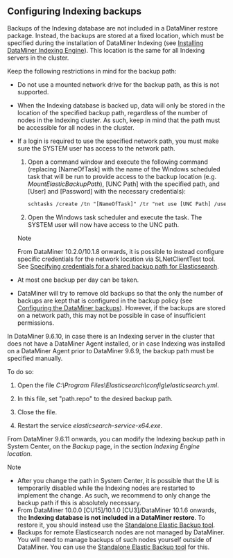 ## Configuring Indexing backups

Backups of the Indexing database are not included in a DataMiner restore package. Instead, the backups are stored at a fixed location, which must be specified during the installation of DataMiner Indexing (see [Installing DataMiner Indexing Engine](Installing_DataMiner_Indexing_Engine.md)). This location is the same for all Indexing servers in the cluster.

Keep the following restrictions in mind for the backup path:

- Do not use a mounted network drive for the backup path, as this is not supported.

- When the Indexing database is backed up, data will only be stored in the location of the specified backup path, regardless of the number of nodes in the Indexing cluster. As such, keep in mind that the path must be accessible for all nodes in the cluster.

- If a login is required to use the specified network path, you must make sure the SYSTEM user has access to the network path.

    1. Open a command window and execute the following command (replacing \[NameOfTask\] with the name of the Windows scheduled task that will be run to provide access to the backup location (e.g. *MountElasticBackupPath*), \[UNC Path\] with the specified path, and \[User\] and \[Password\] with the necessary credentials):

        ```txt
        schtasks /create /tn "[NameOfTask]" /tr "net use [UNC Path] /user:[User] [Password] /persistent:yes" /sc onstart /RU SYSTEM
        ```

    2. Open the Windows task scheduler and execute the task. The SYSTEM user will now have access to the UNC path.

    > [!NOTE]
    > From DataMiner 10.2.0/10.1.8 onwards, it is possible to instead configure specific credentials for the network location via SLNetClientTest tool. See [Specifying credentials for a shared backup path for Elasticsearch](../../part_7/DataminerTools/SLNetClientTest_tool_advanced_procedures.md#specifying-credentials-for-a-shared-backup-path-for-elasticsearch).

- At most one backup per day can be taken.

- DataMiner will try to remove old backups so that the only the number of backups are kept that is configured in the backup policy (see [Configuring the DataMiner backups](../DataminerAgents/Backing_up_a_DataMiner_Agent_in_DataMiner_Cube.md#configuring-the-dataminer-backups)). However, if the backups are stored on a network path, this may not be possible in case of insufficient permissions.

In DataMiner 9.6.10, in case there is an Indexing server in the cluster that does not have a DataMiner Agent installed, or in case Indexing was installed on a DataMiner Agent prior to DataMiner 9.6.9, the backup path must be specified manually.

To do so:

1. Open the file *C:\\Program Files\\Elasticsearch\\config\\elasticsearch.yml*.

2. In this file, set "path.repo" to the desired backup path.

3. Close the file.

4. Restart the service *elasticsearch-service-x64.exe*.

From DataMiner 9.6.11 onwards, you can modify the Indexing backup path in System Center, on the *Backup* page, in the section *Indexing Engine location*.

> [!NOTE]
> - After you change the path in System Center, it is possible that the UI is temporarily disabled while the Indexing nodes are restarted to implement the change. As such, we recommend to only change the backup path if this is absolutely necessary.
> - From DataMiner 10.0.0 \[CU15\]/10.1.0 \[CU3\]/DataMiner 10.1.6 onwards, the **Indexing database is not included in a DataMiner restore**. To restore it, you should instead use the [Standalone Elastic Backup tool](https://community.dataminer.services/documentation/standalone-elastic-backup-tool/).
> - Backups for remote Elasticsearch nodes are not managed by DataMiner. You will need to manage backups of such nodes yourself outside of DataMiner. You can use the [Standalone Elastic Backup tool](https://community.dataminer.services/documentation/standalone-elastic-backup-tool/) for this.
>
